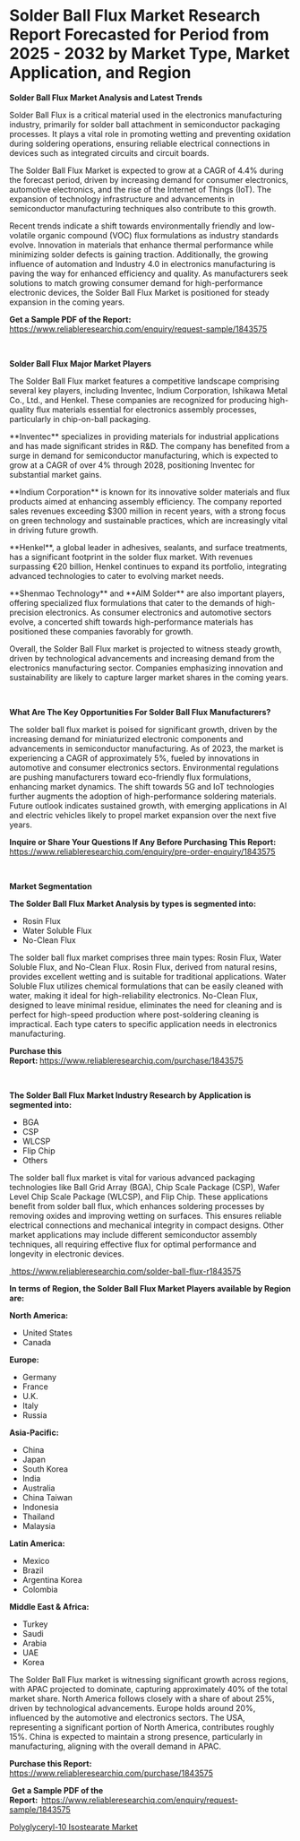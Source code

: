 <p><h1>Solder Ball Flux Market Research Report Forecasted for Period from 2025 -  2032 by Market Type, Market Application, and Region</h1></p><p><strong>Solder Ball Flux Market Analysis and Latest Trends</strong></p>
<p><p>Solder Ball Flux is a critical material used in the electronics manufacturing industry, primarily for solder ball attachment in semiconductor packaging processes. It plays a vital role in promoting wetting and preventing oxidation during soldering operations, ensuring reliable electrical connections in devices such as integrated circuits and circuit boards. </p><p>The Solder Ball Flux Market is expected to grow at a CAGR of 4.4% during the forecast period, driven by increasing demand for consumer electronics, automotive electronics, and the rise of the Internet of Things (IoT). The expansion of technology infrastructure and advancements in semiconductor manufacturing techniques also contribute to this growth. </p><p>Recent trends indicate a shift towards environmentally friendly and low-volatile organic compound (VOC) flux formulations as industry standards evolve. Innovation in materials that enhance thermal performance while minimizing solder defects is gaining traction. Additionally, the growing influence of automation and Industry 4.0 in electronics manufacturing is paving the way for enhanced efficiency and quality. As manufacturers seek solutions to match growing consumer demand for high-performance electronic devices, the Solder Ball Flux Market is positioned for steady expansion in the coming years.</p></p>
<p><strong>Get a Sample PDF of the Report:&nbsp;</strong> <a href="https://www.reliableresearchiq.com/enquiry/request-sample/1843575?utm_campaign=1996&utm_medium=2&utm_source=Github&utm_content=ia&utm_term=03022025&utm_id=solder-ball-flux">https://www.reliableresearchiq.com/enquiry/request-sample/1843575</a></p>
<p>&nbsp;</p>
<p><strong>Solder Ball Flux Major Market Players</strong></p>
<p><p>The Solder Ball Flux market features a competitive landscape comprising several key players, including Inventec, Indium Corporation, Ishikawa Metal Co., Ltd., and Henkel. These companies are recognized for producing high-quality flux materials essential for electronics assembly processes, particularly in chip-on-ball packaging.</p><p>**Inventec** specializes in providing materials for industrial applications and has made significant strides in R&D. The company has benefited from a surge in demand for semiconductor manufacturing, which is expected to grow at a CAGR of over 4% through 2028, positioning Inventec for substantial market gains.</p><p>**Indium Corporation** is known for its innovative solder materials and flux products aimed at enhancing assembly efficiency. The company reported sales revenues exceeding $300 million in recent years, with a strong focus on green technology and sustainable practices, which are increasingly vital in driving future growth.</p><p>**Henkel**, a global leader in adhesives, sealants, and surface treatments, has a significant footprint in the solder flux market. With revenues surpassing €20 billion, Henkel continues to expand its portfolio, integrating advanced technologies to cater to evolving market needs.</p><p>**Shenmao Technology** and **AIM Solder** are also important players, offering specialized flux formulations that cater to the demands of high-precision electronics. As consumer electronics and automotive sectors evolve, a concerted shift towards high-performance materials has positioned these companies favorably for growth.</p><p>Overall, the Solder Ball Flux market is projected to witness steady growth, driven by technological advancements and increasing demand from the electronics manufacturing sector. Companies emphasizing innovation and sustainability are likely to capture larger market shares in the coming years.</p></p>
<p>&nbsp;</p>
<p><strong>What Are The Key Opportunities For Solder Ball Flux Manufacturers?</strong></p>
<p><p>The solder ball flux market is poised for significant growth, driven by the increasing demand for miniaturized electronic components and advancements in semiconductor manufacturing. As of 2023, the market is experiencing a CAGR of approximately 5%, fueled by innovations in automotive and consumer electronics sectors. Environmental regulations are pushing manufacturers toward eco-friendly flux formulations, enhancing market dynamics. The shift towards 5G and IoT technologies further augments the adoption of high-performance soldering materials. Future outlook indicates sustained growth, with emerging applications in AI and electric vehicles likely to propel market expansion over the next five years.</p></p>
<p><strong>Inquire or Share Your Questions If Any Before Purchasing This Report:</strong> <a href="https://www.reliableresearchiq.com/enquiry/pre-order-enquiry/1843575?utm_campaign=1996&utm_medium=2&utm_source=Github&utm_content=ia&utm_term=03022025&utm_id=solder-ball-flux">https://www.reliableresearchiq.com/enquiry/pre-order-enquiry/1843575</a></p>
<p>&nbsp;</p>
<p><strong>Market Segmentation</strong></p>
<p><strong>The Solder Ball Flux Market Analysis by types is segmented into:</strong></p>
<p><ul><li>Rosin Flux</li><li>Water Soluble Flux</li><li>No-Clean Flux</li></ul></p>
<p><p>The solder ball flux market comprises three main types: Rosin Flux, Water Soluble Flux, and No-Clean Flux. Rosin Flux, derived from natural resins, provides excellent wetting and is suitable for traditional applications. Water Soluble Flux utilizes chemical formulations that can be easily cleaned with water, making it ideal for high-reliability electronics. No-Clean Flux, designed to leave minimal residue, eliminates the need for cleaning and is perfect for high-speed production where post-soldering cleaning is impractical. Each type caters to specific application needs in electronics manufacturing.</p></p>
<p><strong>Purchase this Report:&nbsp;</strong><a href="https://www.reliableresearchiq.com/purchase/1843575?utm_campaign=1996&utm_medium=2&utm_source=Github&utm_content=ia&utm_term=03022025&utm_id=solder-ball-flux">https://www.reliableresearchiq.com/purchase/1843575</a></p>
<p>&nbsp;</p>
<p><strong>The Solder Ball Flux Market Industry Research by Application is segmented into:</strong></p>
<p><ul><li>BGA</li><li>CSP</li><li>WLCSP</li><li>Flip Chip</li><li>Others</li></ul></p>
<p><p>The solder ball flux market is vital for various advanced packaging technologies like Ball Grid Array (BGA), Chip Scale Package (CSP), Wafer Level Chip Scale Package (WLCSP), and Flip Chip. These applications benefit from solder ball flux, which enhances soldering processes by removing oxides and improving wetting on surfaces. This ensures reliable electrical connections and mechanical integrity in compact designs. Other market applications may include different semiconductor assembly techniques, all requiring effective flux for optimal performance and longevity in electronic devices.</p></p>
<p><a href="https://www.reliableresearchiq.com/solder-ball-flux-r1843575?utm_campaign=1996&utm_medium=2&utm_source=Github&utm_content=ia&utm_term=03022025&utm_id=solder-ball-flux">&nbsp;https://www.reliableresearchiq.com/solder-ball-flux-r1843575</a></p>
<p><strong>In terms of Region, the Solder Ball Flux Market Players available by Region are:</strong></p>
<p>
    <p> <strong> North America: </strong>
        <ul>
            <li>United States</li>
            <li>Canada</li>
        </ul>
        </p> 
    <p> <strong> Europe: </strong>
        <ul>
            <li>Germany</li>
            <li>France</li>
            <li>U.K.</li>
            <li>Italy</li>
            <li>Russia</li>
        </ul>
        </p> 
    <p> <strong> Asia-Pacific: </strong>
        <ul>
            <li>China</li>
            <li>Japan</li>
            <li>South Korea</li>
            <li>India</li>
            <li>Australia</li>
            <li>China Taiwan</li>
            <li>Indonesia</li>
            <li>Thailand</li>
            <li>Malaysia</li>
        </ul>
        </p> 
    <p> <strong> Latin America: </strong>
        <ul>
            <li>Mexico</li>
            <li>Brazil</li>
            <li>Argentina Korea</li>
            <li>Colombia</li>
        </ul>
        </p> 
    <p> <strong> Middle East & Africa: </strong>
        <ul>
            <li>Turkey</li>
            <li>Saudi</li>
            <li>Arabia</li>
            <li>UAE</li>
            <li>Korea</li>
        </ul>
    </p>
    </p>
<p><p>The Solder Ball Flux market is witnessing significant growth across regions, with APAC projected to dominate, capturing approximately 40% of the total market share. North America follows closely with a share of about 25%, driven by technological advancements. Europe holds around 20%, influenced by the automotive and electronics sectors. The USA, representing a significant portion of North America, contributes roughly 15%. China is expected to maintain a strong presence, particularly in manufacturing, aligning with the overall demand in APAC.</p></p>
<p><strong>Purchase this Report: </strong><a href="https://www.reliableresearchiq.com/purchase/1843575?utm_campaign=1996&utm_medium=2&utm_source=Github&utm_content=ia&utm_term=03022025&utm_id=solder-ball-flux">https://www.reliableresearchiq.com/purchase/1843575</a></p>
<p>&nbsp;<strong>Get a Sample PDF of the Report:&nbsp;&nbsp;</strong><a href="https://www.reliableresearchiq.com/enquiry/request-sample/1843575?utm_campaign=1996&utm_medium=2&utm_source=Github&utm_content=ia&utm_term=03022025&utm_id=solder-ball-flux">https://www.reliableresearchiq.com/enquiry/request-sample/1843575</a></p>
<p><strong></strong></p>
<p><p><a href="https://github.com/flnordan65e0/Market-Research-Report-List-1/blob/main/polyglyceryl-10-isostearate-market.md?utm_campaign=1996&utm_medium=2&utm_source=Github&utm_content=ia&utm_term=03022025&utm_id=solder-ball-flux">Polyglyceryl-10 Isostearate Market</a></p></p>
